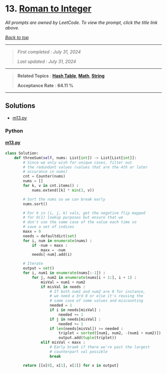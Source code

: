# 13. [Roman to Integer](<https://leetcode.com/problems/roman-to-integer>)

*All prompts are owned by LeetCode. To view the prompt, click the title link above.*

*[Back to top](<../README.md>)*

------

> *First completed : July 31, 2024*
>
> *Last updated : July 31, 2024*

------

> **Related Topics** : **[Hash Table](<by_topic/Hash Table.md>), [Math](<by_topic/Math.md>), [String](<by_topic/String.md>)**
>
> **Acceptance Rate** : **64.11 %**

------

## Solutions

- [m13.py](<../my-submissions/m13.py>)
### Python
#### [m13.py](<../my-submissions/m13.py>)
```Python
class Solution:
    def threeSum(self, nums: List[int]) -> List[List[int]]:
        # Since we only wish for unique cases, filter out
        # the redundant values (values that are the 4th or later
        # occurance in nums)
        cnt = Counter(nums)
        nums = []
        for k, v in cnt.items() :
            nums.extend([k] * min(3, v))

        # Sort the nums so we can break early
        nums.sort()

        # For k in (i, j, k) vals, get the negative flip mapped
        # for O(1) lookup purposes but ensure that we
        # don't use the same case of the value each time so 
        # save a set of indices
        maxx = 0
        needs = defaultdict(set)
        for i, num in enumerate(nums) :
            if -num < maxx :
                maxx = -num
            needs[-num].add(i)

        # Iterate
        output = set()
        for i, num1 in enumerate(nums[:-1]) :
            for j, num2 in enumerate(nums[i + 1:], i + 1) :
                misVal = num1 + num2
                if misVal in needs :
                    # If both num1 and num2 are 0 for instance, 
                    # we need a 3rd 0 or else it's reusing the 
                    # same case of some values and miscounting
                    needed = 1
                    if i in needs[misVal] :
                        needed += 1
                    if j in needs[misVal] :
                        needed += 1
                    if len(needs[misVal]) >= needed :
                        triplet = sorted([num1, num2, -(num1 + num2)])
                        output.add(tuple(triplet))
                elif misVal < maxx :
                    # Early braek if there we're past the largest
                    # counterpart val possible
                    break

        return [[x[0], x[1], x[2]] for x in output]
```

